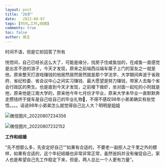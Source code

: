 ```yaml
---
layout: post
title: "26岁"
date:   2022-08-07
tags: [时间,工作,结婚]
comments: true
toc: false
author: 萌主
---
```






时间不语，但是它却回答了所有

<!-- more -->

​        恍惚间，自己已经长这么大了，可能是缘分，找房子住咸鱼加的，在咸鱼一直感觉是出言不逊的浪子，今天才发现，原来之前端西瓜端车厘子上门的室友之一就是他，原来整天打游戏赚钱的他居然居然居然就是那个学法学，大学期间奔波于省政府、省纪检委、省会议中心之间实习赚钱、最大愿望是努力赚钱，带家人去每个省会行政区的男生。也是直到今天才发现，之前楼下做虾，坐对面一起吃的小刑就是他，原来他是江南大学的，原来他今年七月份才毕业，原来大学未毕业一直默默奔走攒钱终于提车是自己给自己的毕业礼物🎁，不得不感叹98年小弟弟确实有些觉悟。。。。话说98年小弟弟怎么就觉得自己比人大？明明是姐姐

![微信图片_20220807234356](C:\Users\一直很安静\Desktop\微信图片_20220807234356.jpg)

![微信图片_20220807232152](C:\Users\一直很安静\Desktop\微信图片_20220807232152.jpg)

**工作和结婚**

​        ”先不想那么多，先安定好自己“”如果有合适的，不要老一副拒人之千里之外的模样，如果有合适的，这个年纪结婚也非常非常正常，虽然爸妈并没有催促自己，家人也是希望自己先工作稳定下来，但是，两人总比一个人更有力量“。
